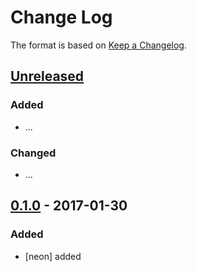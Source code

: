 # Change Log

The format is based on [Keep a Changelog](http://keepachangelog.com/).

## [Unreleased]
### Added
- ...

### Changed
- ...

## [0.1.0] - 2017-01-30
### Added
- [neon] added

[Unreleased]: https://github.com/stonier/groot-eclipse-preferences/compare/0.1.0...HEAD
[0.1.0]: https://github.com/stonier/groot-eclipse-preferences/compare/f493552baa64d4ab5f4dc9d37be39b93d7438048...0.1.0
